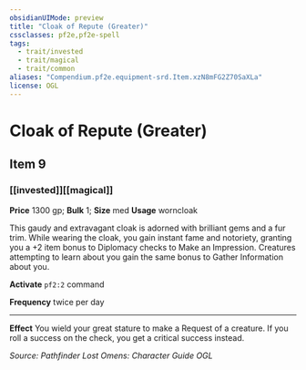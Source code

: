 ```yaml
---
obsidianUIMode: preview
title: "Cloak of Repute (Greater)"
cssclasses: pf2e,pf2e-spell
tags:
  - trait/invested
  - trait/magical
  - trait/common
aliases: "Compendium.pf2e.equipment-srd.Item.xzN8mFG2Z70SaXLa"
license: OGL
---
```

# Cloak of Repute (Greater)
## Item 9
### [[invested]][[magical]]


**Price** 1300 gp; 
**Bulk** 1; **Size** med
**Usage** worncloak

This gaudy and extravagant cloak is adorned with brilliant gems and a fur trim. While wearing the cloak, you gain instant fame and notoriety, granting you a +2 item bonus to Diplomacy checks to Make an Impression. Creatures attempting to learn about you gain the same bonus to Gather Information about you.

**Activate** `pf2:2` command

**Frequency** twice per day

* * *

**Effect** You wield your great stature to make a Request of a creature. If you roll a success on the check, you get a critical success instead.

*Source: Pathfinder Lost Omens: Character Guide*
*OGL*